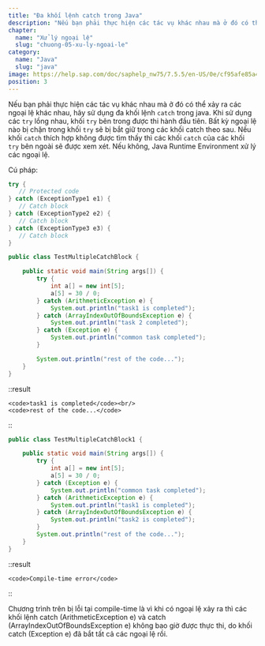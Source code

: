```yaml
---
title: "Đa khối lệnh catch trong Java"
description: "Nếu bạn phải thực hiện các tác vụ khác nhau mà ở đó có thể xảy ra các ngoại lệ khác nhau, hãy sử dụng đa khối lệnh catch trong java, bài này chúng ta cùng nhau tìm hiểu về đa khối lệnh catch trong java"
chapter:
  name: "Xử lý ngoại lệ"
  slug: "chuong-05-xu-ly-ngoai-le"
category:
  name: "Java"
  slug: "java"
image: https://help.sap.com/doc/saphelp_nw75/7.5.5/en-US/0e/cf95afe85a470193719866cabd50db/loioc52db5d8c14148c2adec3d36716dea51_LowRes.png
position: 3
---
```


Nếu bạn phải thực hiện các tác vụ khác nhau mà ở đó có thể xảy ra các ngoại lệ khác nhau, hãy sử dụng đa khối lệnh `catch` trong java. Khi sử dụng các `try` lồng nhau, khối `try` bên trong được thi hành đầu tiên. Bất kỳ ngoại lệ nào bị chặn trong khối `try` sẽ bị bắt giữ trong các khối catch theo sau. Nếu khối `catch` thích hợp không được tìm thấy thì các khối `catch` của các khối `try` bên ngoài sẽ được xem xét. Nếu không, Java Runtime Environment xử lý các ngoại lệ.

Cú pháp:

```java
try {
   // Protected code
} catch (ExceptionType1 e1) {
   // Catch block
} catch (ExceptionType2 e2) {
   // Catch block
} catch (ExceptionType3 e3) {
   // Catch block
}
```

```java
public class TestMultipleCatchBlock {

    public static void main(String args[]) {
        try {
            int a[] = new int[5];
            a[5] = 30 / 0;
        } catch (ArithmeticException e) {
            System.out.println("task1 is completed");
        } catch (ArrayIndexOutOfBoundsException e) {
            System.out.println("task 2 completed");
        } catch (Exception e) {
            System.out.println("common task completed");
        }

        System.out.println("rest of the code...");
    }
}
```

::result

    <code>task1 is completed</code><br/>
    <code>rest of the code...</code>

::

```java
public class TestMultipleCatchBlock1 {

    public static void main(String args[]) {
        try {
            int a[] = new int[5];
            a[5] = 30 / 0;
        } catch (Exception e) {
            System.out.println("common task completed");
        } catch (ArithmeticException e) {
            System.out.println("task1 is completed");
        } catch (ArrayIndexOutOfBoundsException e) {
            System.out.println("task2 is completed");
        }
        System.out.println("rest of the code...");
    }
}
```

::result

    <code>Compile-time error</code>

::

Chương trình trên bị lỗi tại compile-time là vì khi có ngoại lệ xảy ra thì các khối lệnh catch (ArithmeticException e) và catch (ArrayIndexOutOfBoundsException e) không bao giờ được thực thi, do khối catch (Exception e) đã bắt tất cả các ngoại lệ rồi.
